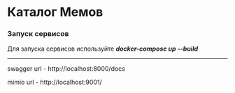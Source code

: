 # Каталог Мемов
### Запуск сервисов
Для запуска сервисов используйте ***docker-compose up --build*** 
****
swagger url - http://localhost:8000/docs

mimio url - http://localhost:9001/
